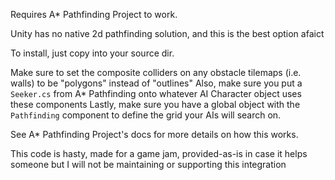 ﻿Requires A* Pathfinding Project to work.

Unity has no native 2d pathfinding solution, and this is the best option afaict

To install, just copy into your source dir.

Make sure to set the composite colliders on any obstacle tilemaps (i.e. walls) to be "polygons" instead of "outlines"
Also, make sure you put a `Seeker.cs` from A* Pathfinding onto whatever AI Character object uses these components
Lastly, make sure you have a global object with the  `Pathfinding` component to define the grid your AIs will search on.

See A* Pathfinding Project's docs for more details on how this works.

This code is hasty, made for a game jam, provided-as-is in case it helps someone but I will not be maintaining or supporting this integration